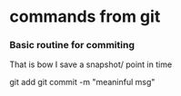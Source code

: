# commands from git 

### Basic routine for commiting

That is bow I save a snapshot/ point in time

git add <name of the file>
git commit -m "meaninful msg"

